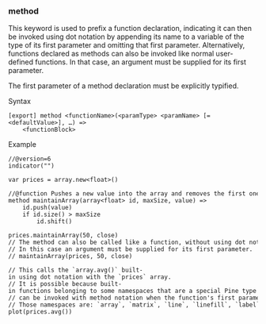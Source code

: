 ### method

This keyword is used to prefix a function declaration, indicating it can then be invoked using dot notation by appending its name to a variable of the type of its first parameter and omitting that first parameter. Alternatively, functions declared as methods can also be invoked like normal user-defined functions. In that case, an argument must be supplied for its first parameter.

The first parameter of a method declaration must be explicitly typified.

Syntax

```
[export] method <functionName>(<paramType> <paramName> [= <defaultValue>], …) =>
    <functionBlock>
```

Example

```
//@version=6  
indicator("")  
  
var prices = array.new<float>()  
  
//@function Pushes a new value into the array and removes the first one if the resulting array is greater than `maxSize`. Can be used as a method.  
method maintainArray(array<float> id, maxSize, value) =>  
    id.push(value)  
    if id.size() > maxSize  
        id.shift()  
  
prices.maintainArray(50, close)  
// The method can also be called like a function, without using dot notation.  
// In this case an argument must be supplied for its first parameter.  
// maintainArray(prices, 50, close)  
  
// This calls the `array.avg()` built-in using dot notation with the `prices` array.  
// It is possible because built-in functions belonging to some namespaces that are a special Pine type  
// can be invoked with method notation when the function's first parameter is an ID of that type.  
// Those namespaces are: `array`, `matrix`, `line`, `linefill`, `label`, `box`, and `table`.  
plot(prices.avg())
```
